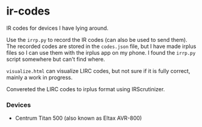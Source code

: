 # ir-codes
IR codes for devices I have lying around.

Use the `irrp.py` to record the IR codes (can also be used to send them). The recorded codes are stored in the `codes.json` file, but I have made irplus files so I can use them with the irplus app on my phone. I found the `irrp.py` script somewhere but can't find where.

`visualize.html` can visualize LIRC codes, but not sure if it is fully correct, mainly a work in progress.

Convereted the LIRC codes to irplus format using IRScrutinizer.

### Devices
- Centrum Titan 500 (also known as Eltax AVR-800)
